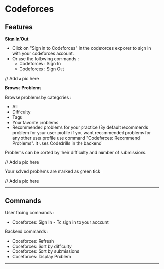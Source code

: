 # Codeforces

## Features

**Sign In/Out**

- Click on "Sign in to Codeforces" in the codeforces explorer to sign in with your codeforces account.
- Or use the following commands :
    - Codeforces : Sign In 
    - Codeforces : Sign Out

// Add a pic here

**Browse Problems**

Browse problems by categories :
- All
- Difficulty
- Tags
- Your favorite problems
- Recommended problems for your practice (By default recommends problem for your user profile if you want recommended problems for any other user profile use command "Codeforces: Recommend Problems". It uses [Codedrills](https://recommender.codedrills.io/) in the backend)


Problems can be sorted by their difficulty and number of submissions.

// Add a pic here

Your solved problems are marked as green tick : 

// Add a pic here

<!-- Search problems : 

// Add a pic here

Add to favorites : 

// Add a pic here
// Option in webview  -->



<!-- // To be released Soo

**Upcoming Contests**

Shows a list of current or upcoming contests in the codeforces explorer, you can register to contests and also participate. -->

------------------------
## Commands
 User facing commands : 
- Codeforces: Sign In - To sign in to your account

Backend commands : 
- Codeforces: Refresh
- Codeforces: Sort by difficulty
- Codeforces: Sort by submissions 
- Codeforces: Display Problem

-------------------------










